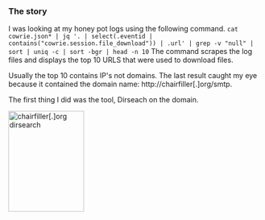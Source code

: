 ### The story
I was looking at my honey pot logs using the following command.
`cat cowrie.json* | jq '. | select(.eventid | contains("cowrie.session.file_download")) | .url' | grep -v "null" | sort | uniq -c | sort -bgr | head -n 10`
The command scrapes the log files and displays the top 10 URLS that were used to download files. 

Usually the top 10 contains IP's not domains. The last result caught my eye because it contained the domain name: http://chairfiller[.]org/smtp.

The first thing I did was the tool, Dirseach on the domain. 

<img src="https://i.imgur.com/aq4XhPX.png" alt="chairfiller[.]org dirsearch" width="150" height="200">
